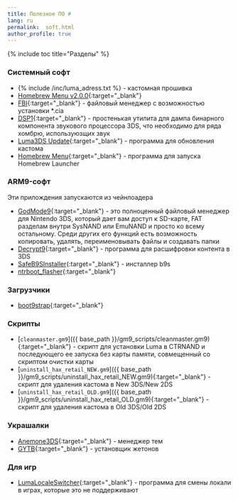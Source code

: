 ```yaml
---
title: Полезное ПО #
lang: ru
permalink:  soft.html
author_profile: true
---
```

{% include toc title="Разделы" %}

### Системный софт

* {% include /inc/luma_adress.txt %} - кастомная прошивка
* [Homebrew Menu v2.0.0](https://github.com/fincs/new-hbmenu/releases/latest){:target="_blank"}
* [FBI](https://github.com/Steveice10/FBI/releases/latest){:target="_blank"} - файловый менеджер с возможностью установки *.cia
* [DSP1](https://github.com/zoogie/DSP1/releases/latest){:target="_blank"} - простенькая утилита для дампа бинарного компонента звукового процессора 3DS, что необходимо для ряда хомбрю, используюзщих звук
* [Luma3DS Update](https://github.com/KunoichiZ/lumaupdate/releases/latest){:target="_blank"} - программа для обновления кастома
* [Homebrew Menu](https://github.com/fincs/new-hbmenu/releases/download/v2.0.0/boot.3dsx){:target="_blank"} - программа для запуска Homebrew Launcher

### ARM9-софт

Эти прилождения запускаются из чейнлоадера

* [GodMode9](https://github.com/d0k3/GodMode9/releases/latest){:target="_blank"} - это полноценный файловый менеджер для Nintendo 3DS, который дает вам доступ к SD-карте, FAT разделам внутри SysNAND или EmuNAND и просто ко всему остальному. Среди других его функций есть возможность копировать, удалять, переименовывать файлы и создавать папки
* [Decrypt9](https://github.com/d0k3/Decrypt9WIP/releases/latest){:target="_blank"} - программа для расшифровки контента в 3DS
* [SafeB9SInstaller](https://github.com/d0k3/SafeB9SInstaller/releases/latest){:target="_blank"} - инсталлер b9s
* [ntrboot_flasher](https://github.com/kitling/ntrboot_flasher/releases/latest){:target="_blank"}

### Загрузчики

* [boot9strap](https://github.com/SciresM/boot9strap/releases/latest){:target="_blank"}

### Скрипты

* [`cleanmaster.gm9`]({{ base_path }}/gm9_scripts/cleanmaster.gm9){:target="_blank"} - скрипт для установки Luma в CTRNAND и последующего ее запуска без карты памяти, совмещенный со скриптом очистки карты
* [`uninstall_hax_retail_NEW.gm9`]({{ base_path }}/gm9_scripts/uninstall_hax_retail_NEW.gm9){:target="_blank"} - скрипт для удаления кастома в New 3DS/New 2DS
* [`uninstall_hax_retail_OLD.gm9`]({{ base_path }}/gm9_scripts/uninstall_hax_retail_OLD.gm9){:target="_blank"} - скрипт для удаления кастома в Old 3DS/Old 2DS

### Украшалки 

* [Anemone3DS](https://github.com/astronautlevel2/Anemone3DS/releases/latest){:target="_blank"} - менеджер тем
* [GYTB](https://github.com/chaoskagami/GYTB/releases/download/alt-rel1/GYTB.cia){:target="_blank"} - установщик жетонов

### Для игр 

* [LumaLocaleSwitcher](https://github.com/Possum/lumalocaleswitcher/releases){:target="_blank"} - программа для смены локали в играх, которые это не поддерживают